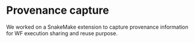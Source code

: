 # Provenance capture
We worked on a SnakeMake extension to capture provenance information for WF execution sharing and reuse purpose. 
